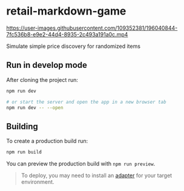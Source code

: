 # retail-markdown-game

https://user-images.githubusercontent.com/109352381/196040844-7fc536b8-e9e2-44d4-8935-2c493a191a0c.mp4

Simulate simple price discovery for randomized items

## Run in develop mode

After cloning the project run:

```bash
npm run dev

# or start the server and open the app in a new browser tab
npm run dev -- --open
```

## Building

To create a production build run:

```bash
npm run build
```

You can preview the production build with `npm run preview`.

> To deploy, you may need to install an [adapter](https://kit.svelte.dev/docs/adapters) for your target environment.
